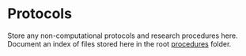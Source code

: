 # Protocols

Store any non-computational protocols and research procedures here. Document an index of files stored here in the root [procedures](../) folder.
